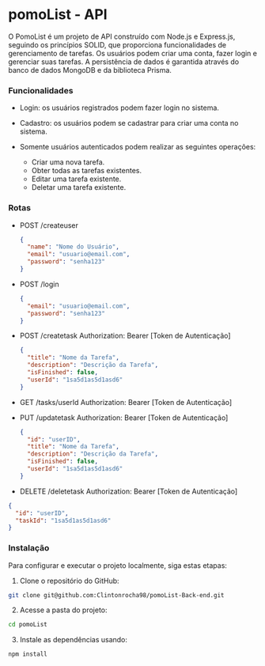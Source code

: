 # pomoList - API

O PomoList é um projeto de API construído com Node.js e Express.js, seguindo os princípios SOLID, que proporciona funcionalidades de gerenciamento de tarefas. Os usuários podem criar uma conta, fazer login e gerenciar suas tarefas. A persistência de dados é garantida através do banco de dados MongoDB e da biblioteca Prisma.

### Funcionalidades

- Login: os usuários registrados podem fazer login no sistema.

- Cadastro: os usuários podem se cadastrar para criar uma conta no sistema.

- Somente usuários autenticados podem realizar as seguintes operações:
  - Criar uma nova tarefa.
  - Obter todas as tarefas existentes.
  - Editar uma tarefa existente.
  - Deletar uma tarefa existente.

### Rotas

- POST /createuser
  ```json
  {
    "name": "Nome do Usuário",
    "email": "usuario@email.com",
    "password": "senha123"
  }
  ```
- POST /login
  ```json
  {
    "email": "usuario@email.com",
    "password": "senha123"
  }
  ```
- POST /createtask
Authorization: Bearer [Token de Autenticação]

  ```json
  {
    "title": "Nome da Tarefa",
    "description": "Descrição da Tarefa",
    "isFinished": false,
    "userId": "1sa5d1as5d1asd6"
  }
  ```
- GET /tasks/userId
Authorization: Bearer [Token de Autenticação]

- PUT /updatetask
Authorization: Bearer [Token de Autenticação]

  ```json
  {
    "id": "userID",
    "title": "Nome da Tarefa",
    "description": "Descrição da Tarefa",
    "isFinished": false,
    "userId": "1sa5d1as5d1asd6"
  }
  ```

- DELETE /deletetask
Authorization: Bearer [Token de Autenticação]

```json
{
  "id": "userID",
  "taskId": "1sa5d1as5d1asd6"
}
```

### Instalação

Para configurar e executar o projeto localmente, siga estas etapas:

1. Clone o repositório do GitHub:

```bash
git clone git@github.com:Clintonrocha98/pomoList-Back-end.git
```

2. Acesse a pasta do projeto:

```bash
cd pomoList
```

3. Instale as dependências usando:

```bash
npm install
```
